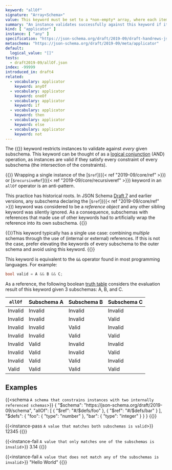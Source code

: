 ```yaml
---
keyword: "allOf"
signature: "Array<Schema>"
value: This keyword must be set to a *non-empty* array, where each item is a valid JSON Schema
summary: "An instance validates successfully against this keyword if it validates successfully against all schemas defined by this keyword's value."
kind: [ "applicator" ]
instance: [ "any" ]
specification: "https://json-schema.org/draft/2019-09/draft-handrews-json-schema-02#rfc.section.9.2.1.1"
metaschema: "https://json-schema.org/draft/2019-09/meta/applicator"
default:
  logical_value: "[]"
tests:
  - draft2019-09/allOf.json
index: -99999
introduced_in: draft4
related:
  - vocabulary: applicator
    keyword: anyOf
  - vocabulary: applicator
    keyword: oneOf
  - vocabulary: applicator
    keyword: if
  - vocabulary: applicator
    keyword: then
  - vocabulary: applicator
    keyword: else
  - vocabulary: applicator
    keyword: not
---
```


The {{<link keyword="allOf" vocabulary="applicator">}} keyword restricts
instances to validate against _every_ given subschema. This keyword can be
thought of as a [logical
conjunction](https://en.wikipedia.org/wiki/Logical_conjunction) (AND)
operation, as instances are valid if they satisfy every constraint of every
subschema (the intersection of the constraints).

{{<common-pitfall>}} Wrapping a single instance of the [`$ref`]({{< ref
"2019-09/core/ref" >}}) or [`$recursiveRef`]({{< ref
"2019-09/core/recursiveref" >}}) keyword in an `allOf` operator is an
anti-pattern.

This practice has historical roots. In JSON Schema [Draft 7](/draft7) and
earlier versions, any subschema declaring the [`$ref`]({{< ref
"2019-09/core/ref" >}}) keyword was considered to be a _reference object_ and
any other sibling keyword was silently ignored. As a consequence, subschemas
with references that made use of other keywords had to artificially wrap the
reference into its own subschema.  {{</common-pitfall>}}

{{<best-practice>}}This keyword typically has a single use case: combining
_multiple_ schemas through the use of (internal or external) references. If
this is not the case, prefer elevating the keywords of every subschema to
the outer schema and avoid using this keyword.  {{</best-practice>}}

This keyword is equivalent to the `&&` operator found in most programming
languages. For example:

```c
bool valid = A && B && C;
```

As a reference, the following boolean [truth
table](https://en.wikipedia.org/wiki/Truth_table) considers the evaluation
result of this keyword given 3 subschemas: A, B, and C.

<table class="table table-borderless border">
  <thead>
    <tr class="table-light">
      <th><code>allOf</code></th>
      <th>Subschema A</th>
      <th>Subschema B</th>
      <th>Subschema C</th>
    </tr>
  </thead>
  <tbody>
    <tr class="table-danger">
      <td class="fw-bold"><i class="bi bi-x-circle-fill me-1"></i> Invalid</td>
      <td><i class="bi bi-x-circle"></i> Invalid</td>
      <td><i class="bi bi-x-circle"></i> Invalid</td>
      <td><i class="bi bi-x-circle"></i> Invalid</td>
    </tr>
    <tr class="table-danger">
      <td class="fw-bold"><i class="bi bi-x-circle-fill me-1"></i> Invalid</td>
      <td><i class="bi bi-x-circle"></i> Invalid</td>
      <td><i class="bi bi-x-circle"></i> Invalid</td>
      <td><i class="bi bi-check-circle"></i> Valid</td>
    </tr>
    <tr class="table-danger">
      <td class="fw-bold"><i class="bi bi-x-circle-fill me-1"></i> Invalid</td>
      <td><i class="bi bi-x-circle"></i> Invalid</td>
      <td><i class="bi bi-check-circle"></i> Valid</td>
      <td><i class="bi bi-x-circle"></i> Invalid</td>
    </tr>
    <tr class="table-danger">
      <td class="fw-bold"><i class="bi bi-x-circle-fill me-1"></i> Invalid</td>
      <td><i class="bi bi-x-circle"></i> Invalid</td>
      <td><i class="bi bi-check-circle"></i> Valid</td>
      <td><i class="bi bi-check-circle"></i> Valid</td>
    </tr>
    <tr class="table-danger">
      <td class="fw-bold"><i class="bi bi-x-circle-fill me-1"></i> Invalid</td>
      <td><i class="bi bi-check-circle"></i> Valid</td>
      <td><i class="bi bi-x-circle"></i> Invalid</td>
      <td><i class="bi bi-x-circle"></i> Invalid</td>
    </tr>
    <tr class="table-danger">
      <td class="fw-bold"><i class="bi bi-x-circle-fill me-1"></i> Invalid</td>
      <td><i class="bi bi-check-circle"></i> Valid</td>
      <td><i class="bi bi-x-circle"></i> Invalid</td>
      <td><i class="bi bi-check-circle"></i> Valid</td>
    </tr>
    <tr class="table-danger">
      <td class="fw-bold"><i class="bi bi-x-circle-fill me-1"></i> Invalid</td>
      <td><i class="bi bi-check-circle"></i> Valid</td>
      <td><i class="bi bi-check-circle"></i> Valid</td>
      <td><i class="bi bi-x-circle"></i> Invalid</td>
    </tr>
    <tr class="table-success">
      <td class="fw-bold"><i class="bi bi-check-circle-fill me-1"></i> Valid</td>
      <td><i class="bi bi-check-circle"></i> Valid</td>
      <td><i class="bi bi-check-circle"></i> Valid</td>
      <td><i class="bi bi-check-circle"></i> Valid</td>
    </tr>
  </tbody>
</table>

## Examples

{{<schema `A schema that constrains instances with two internally referenced schemas`>}}
{
  "$schema": "https://json-schema.org/draft/2019-09/schema",
  "allOf": [
    { "$ref": "#/$defs/foo" },
    { "$ref": "#/$defs/bar" }
  ],
  "$defs": {
    "foo": { "type": "number" },
    "bar": { "type": "integer" }
  }
}
{{</schema>}}

{{<instance-pass `A value that matches both subschemas is valid`>}}
12345
{{</instance-pass>}}

{{<instance-fail `A value that only matches one of the subschemas is invalid`>}}
3.14
{{</instance-fail>}}

{{<instance-fail `A value that does not match any of the subschemas is invalid`>}}
"Hello World"
{{</instance-fail>}}
